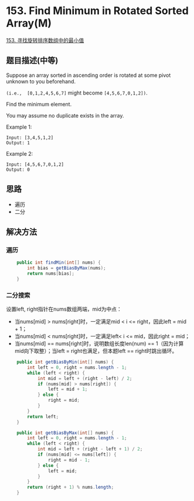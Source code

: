 # 153. Find Minimum in Rotated Sorted Array(M)


[153. 寻找旋转排序数组中的最小值](https://leetcode-cn.com/problems/find-minimum-in-rotated-sorted-array/)


## 题目描述(中等)

Suppose an array sorted in ascending order is rotated at some pivot unknown to you beforehand.

`(i.e.,  [0,1,2,4,5,6,7]` might become `[4,5,6,7,0,1,2])`.

Find the minimum element.

You may assume no duplicate exists in the array.

Example 1:
```
Input: [3,4,5,1,2] 
Output: 1
```
Example 2:
```
Input: [4,5,6,7,0,1,2]
Output: 0
```


## 思路

- 遍历
- 二分

## 解决方法


### 遍历


```java
    public int findMin(int[] nums) {
        int bias = getBiasByMax(nums);
        return nums[bias];
    }
```


### 二分搜索


设置left, right指针在nums数组两端，mid为中点：
- 当nums[mid] > nums[right]时，一定满足mid < i <= right，因此left = mid + 1；
- 当nums[mid] < nums[right]时，一定满足left< i <= mid，因此right = mid；
- 当nums[mid] == nums[right]时，说明数组长度len(num) == 1（因为计算mid向下取整）；当left = right也满足，但本题left == right时跳出循环。


```java
    public int getBiasByMin(int[] nums) {
        int left = 0, right = nums.length - 1;
        while (left < right) {
            int mid = left + (right - left) / 2;
            if (nums[mid] > nums[right]) {
                left = mid + 1;
            } else {
                right = mid;
            }
        }
        return left;
    }

```


```java
    public int getBiasByMax(int[] nums) {
        int left = 0, right = nums.length - 1;
        while (left < right) {
            int mid = left + (right - left + 1) / 2;
            if (nums[mid] <= nums[left]) {
                right = mid - 1;
            } else {
                left = mid;
            }
        }
        return (right + 1) % nums.length;
    }
```


